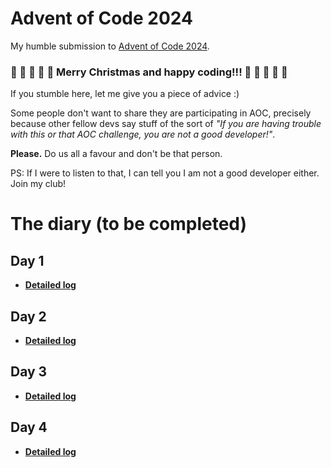# Advent of Code 2024

My humble submission to [Advent of Code 2024](https://adventofcode.com/2024).

### 🎄 🎅 🎄 🎅 🎄 **Merry Christmas and happy coding!!!** 🎄 🎅 🎄 🎅 🎄

If you stumble here, let me give you a piece of advice :)

Some people don't want to share they are participating in AOC, precisely because other fellow devs say stuff of the sort of _"If you are having trouble with this or that AOC challenge, you are not a good developer!"_.

**Please.** Do us all a favour and don't be that person.

PS: If I were to listen to that, I can tell you I am not a good developer either. Join my club!

# The diary (to be completed)

## Day 1

- [**Detailed log**](day01/README.md)

## Day 2

- [**Detailed log**](day02/README.md)

## Day 3

- [**Detailed log**](day03/README.md)

## Day 4

- [**Detailed log**](day04/README.md)
